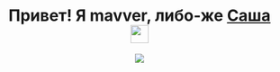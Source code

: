 <h1 align="center">Привет! Я mavver, либо-же <a href="https://daniilshat.ru/" target="_blank">Саша</a> 
<img src="https://github.com/thisismavver/thisismavver/blob/main/images/main_image.jpg" height="32"/></h1>
<p align="center">
  <a href="https://skillicons.dev">
    <img src="https://skillicons.dev/icons?i=git,blender,cs,css,discord,dotnet,idea,py" />
  </a>
</p>

